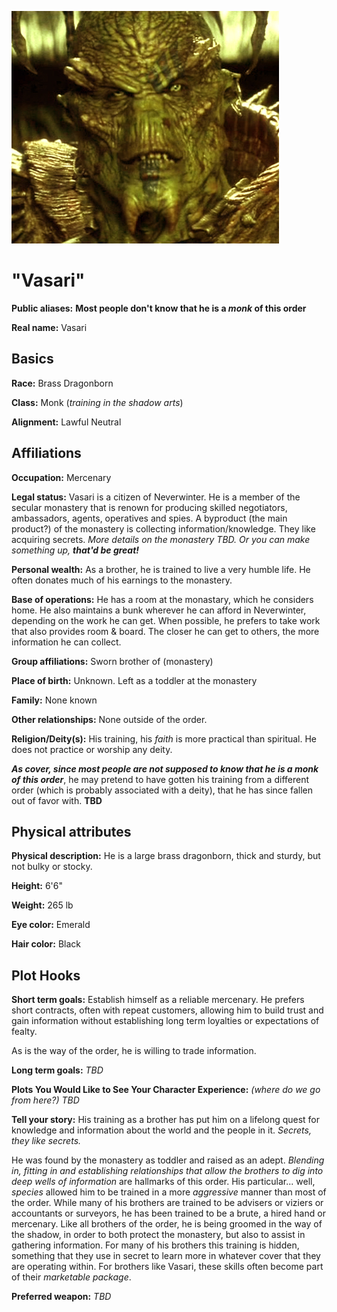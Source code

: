 ![image](https://github.com/gregofgreg5/magick-ink2020/blob/main/images/bruuuce.jpg)

# "Vasari" 

**Public aliases:**  **Most people don't know that he is a *monk* of this order**

**Real name:** Vasari 

## Basics

**Race:** Brass Dragonborn

**Class:** Monk (*training in the shadow arts*)

**Alignment:** Lawful Neutral

## Affiliations

**Occupation:** Mercenary

**Legal status:** Vasari is a citizen of Neverwinter. He is a member of the secular monastery that is renown for producing skilled negotiators, ambassadors, agents, operatives and spies. A byproduct (the main product?) of the monastery is collecting information/knowledge. They like acquiring secrets. *More details on the monastery TBD. Or you can make something up, **that'd be great!***

**Personal wealth:** As a brother, he is trained to live a very humble life. He often donates much of his earnings to the monastery.

**Base of operations:** He has a room at the monastary, which he considers home. He also maintains a bunk wherever he can afford in Neverwinter, depending on the work he can get. When possible, he prefers to take work that also provides room & board. The closer he can get to others, the more information he can collect.

**Group affiliations:** Sworn brother of (monastery)

**Place of birth:** Unknown. Left as a toddler at the monastery

**Family:** None known

**Other relationships:** None outside of the order.

**Religion/Deity(s):** His training, his *faith* is more practical than spiritual. He does not practice or worship any deity.

***As cover, since most people are not supposed to know that he is a monk of this order***, he may pretend to have gotten his training from a different order (which is probably associated with a deity), that he has since fallen out of favor with. **TBD**

## Physical attributes

**Physical description:** He is a large brass dragonborn, thick and sturdy, but not bulky or stocky. 

**Height:** 6'6"

**Weight:** 265 lb

**Eye color:** Emerald

**Hair color:** Black

## Plot Hooks

**Short term goals:** Establish himself as a reliable mercenary. He prefers short contracts, often with repeat customers, allowing him to build trust and gain information without establishing long term loyalties or expectations of fealty. 

As is the way of the order, he is willing to trade information.

**Long term goals:**  *TBD*

**Plots You Would Like to See Your Character Experience:** _(where do we go from here?)_
*TBD*

**Tell your story:** His training as a brother has put him on a lifelong quest for knowledge and information about the world and the people in it. *Secrets, they like secrets.* 

He was found by the monastery as toddler and raised as an adept. *Blending in, fitting in and establishing relationships that allow the brothers to dig into deep wells of information* are hallmarks of this order. His particular... well, *species* allowed him to be trained in a more *aggressive* manner than most of the order. While many of his brothers are trained to be advisers or viziers or accountants or surveyors, he has been trained to be a brute, a hired hand or mercenary. Like all brothers of the order, he is being groomed in the way of the shadow, in order to both protect the monastery, but also to assist in gathering information. For many of his brothers this training is hidden, something that they use in secret to learn more in whatever cover that they are operating within. For brothers like Vasari, these skills often become part of their *marketable package*.


**Preferred weapon:** *TBD*
